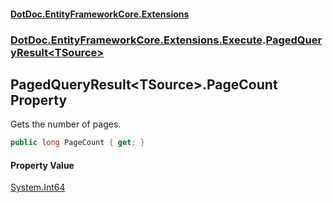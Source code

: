 #### [DotDoc\.EntityFrameworkCore\.Extensions](Home 'Home')
### [DotDoc\.EntityFrameworkCore\.Extensions\.Execute](DotDoc.EntityFrameworkCore.Extensions.Execute 'DotDoc\.EntityFrameworkCore\.Extensions\.Execute').[PagedQueryResult&lt;TSource&gt;](PagedQueryResult_TSource_ 'DotDoc\.EntityFrameworkCore\.Extensions\.Execute\.PagedQueryResult\<TSource\>')

## PagedQueryResult\<TSource\>\.PageCount Property

Gets the number of pages\.

```csharp
public long PageCount { get; }
```

#### Property Value
[System\.Int64](https://learn.microsoft.com/en-us/dotnet/api/system.int64 'System\.Int64')